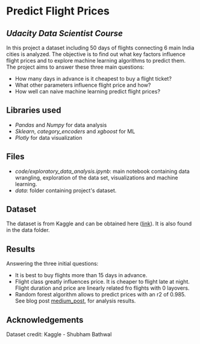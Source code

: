 # Predict Flight Prices
## _Udacity Data Scientist Course_

In this project a dataset including 50 days of flights connecting 6 main India cities is analyzed. The objective is to find out what key factors influence flight prices and to explore machine learning algorithms to predict them. The project aims to answer these three main questions:

- How many days in advance is it cheapest to buy a flight ticket?
- What other parameters influence flight price and how?
- How well can naive machine learning predict flight prices?

## Libraries used

- _Pandas_ and _Numpy_ for data analysis
- _Sklearn_, _category_encoders_ and _xgboost_ for ML
- _Plotly_ for data visualization

## Files
- _code/exploratory_data_analysis.ipynb_: main notebook containing data wrangling, exploration of the data set, visualizations and machine learning.
- _data_: folder containing project's dataset.

## Dataset
The dataset is from Kaggle and can be obtained here ([link]). It is also found in the data folder.

## Results
Answering the three initial questions:
- It is best to buy flights more than 15 days in advance.
- Flight class greatly influences price. It is cheaper to flight late at night. Flight duration and price are linearly related fro flights with 0 layovers.
- Random forest algorithm allows to predict prices with an r2 of 0.985.
See blog post [medium_post], for analysis results.

## Acknowledgements
Dataset credit:
Kaggle - Shubham Bathwal


[//]: # (These are reference links used in the body of this note and get stripped out when the markdown processor does its job. There is no need to format nicely because it shouldn't be seen. Thanks SO - http://stackoverflow.com/questions/4823468/store-comments-in-markdown-syntax)
[link]: <https://www.kaggle.com/datasets/shubhambathwal/flight-price-prediction>
[medium_post]: https://medium.com/@sandracoll.97/can-we-guess-flight-prices-991bf3d67fe3
